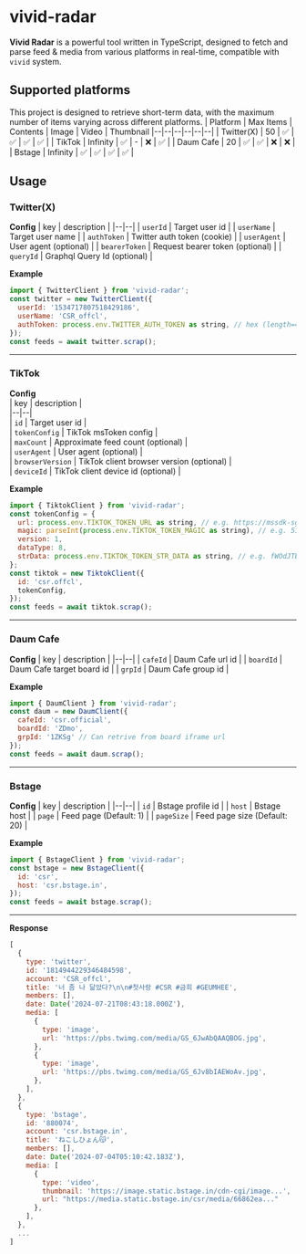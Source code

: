 
# vivid-radar
**Vivid Radar** is a powerful tool written in TypeScript, designed to fetch and parse feed & media from various platforms in real-time, compatible with ```vivid``` system.

## Supported platforms
This project is designed to retrieve short-term data, with the maximum number of items varying across different platforms.
| Platform | Max Items | Contents | Image | Video | Thumbnail
|--|--|--|--|--|--|
| Twitter(X) | 50 | ✅ | ✅ | ✅ | ✅ |
| TikTok | Infinity | ✅ | - | ❌ | ✅ |
| Daum Cafe | 20 | ✅ | ✅ | ❌ | ❌ |
| Bstage | Infinity | ✅ | ✅ | ✅ | ✅ |

## Usage

### Twitter(X)

**Config**
| key | description |
|--|--|
| ```userId``` | Target user id |
| ```userName``` | Target user name |
| ```authToken``` | Twitter auth token (cookie) |
| ```userAgent``` | User agent (optional) |
| ```bearerToken``` | Request bearer token (optional) |
| ```queryId``` | Graphql Query Id (optional) |

**Example**
```javascript
import { TwitterClient } from 'vivid-radar';
const twitter = new TwitterClient({  
  userId: '1534717807518429186',  
  userName: 'CSR_offcl',  
  authToken: process.env.TWITTER_AUTH_TOKEN as string, // hex (length=40)
});
const feeds = await twitter.scrap();
```

---

### TikTok

**Config**  
| key | description |  
|--|--|  
| ```id``` | Target user id |  
| ```tokenConfig``` | TikTok msToken config |  
| ```maxCount``` | Approximate feed count (optional) |  
| ```userAgent``` | User agent (optional) |  
| ```browserVersion``` | TikTok client browser version (optional) |  
| ```deviceId``` | TikTok client device id (optional) |

**Example**
```javascript  
import { TiktokClient } from 'vivid-radar';
const tokenConfig = {
  url: process.env.TIKTOK_TOKEN_URL as string, // e.g. https://mssdk-sg.tiktok.com/...
  magic: parseInt(process.env.TIKTOK_TOKEN_MAGIC as string), // e.g. 512965148
  version: 1,
  dataType: 8,
  strData: process.env.TIKTOK_TOKEN_STR_DATA as string, // e.g. fWOdJTER3/jwmZqSBs...
};
const tiktok = new TiktokClient({
  id: 'csr.offcl',
  tokenConfig,
});
const feeds = await tiktok.scrap();
```  

---

### Daum Cafe

**Config**
| key | description |
|--|--|
| ```cafeId``` | Daum Cafe url id |
| ```boardId``` | Daum Cafe target board id |
| ```grpId``` | Daum Cafe group id |

**Example**
```javascript
import { DaumClient } from 'vivid-radar';
const daum = new DaumClient({
  cafeId: 'csr.official',
  boardId: 'ZDmo',
  grpId: '1ZKSg' // Can retrive from board iframe url
});
const feeds = await daum.scrap();
```

---

### Bstage

**Config**
| key | description |
|--|--|
| ```id``` | Bstage profile id |
| ```host``` | Bstage host |
| ```page``` | Feed page (Default: 1) |
| ```pageSize``` | Feed page size (Default: 20) |

**Example**
```javascript
import { BstageClient } from 'vivid-radar';
const bstage = new BstageClient({
  id: 'csr',
  host: 'csr.bstage.in',
});
const feeds = await bstage.scrap();
```

---

**Response**
```javascript
[
  {
    type: 'twitter',
    id: '1814944229346484598',
    account: 'CSR_offcl',
    title: '너 좀 나 닮았다?\n\n#첫사랑 #CSR #금희 #GEUMHEE',
    members: [],
    date: Date('2024-07-21T08:43:18.000Z'),
    media: [
      {
        type: 'image',
        url: 'https://pbs.twimg.com/media/GS_6JwAbQAAQBOG.jpg',
      },
      {
        type: 'image',
        url: 'https://pbs.twimg.com/media/GS_6Jv8bIAEWoAv.jpg',
      },
    ],
  },
  {
    type: 'bstage',
    id: '880074',
    account: 'csr.bstage.in',
    title: 'ねこしひょん😽',
    members: [],
    date: Date('2024-07-04T05:10:42.183Z'),
    media: [
      {
        type: 'video',
        thumbnail: 'https://image.static.bstage.in/cdn-cgi/image...',
        url: "https://media.static.bstage.in/csr/media/66862ea..."
      },
    ],
  },
  ...
]
```